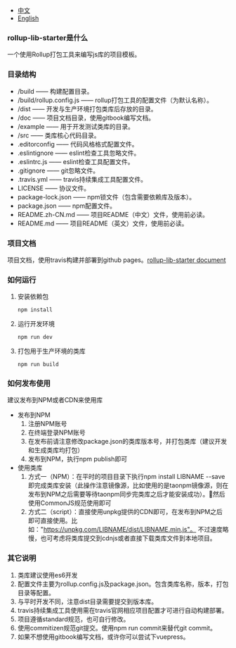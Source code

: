 * [中文](README.zh-CN.md)
* [English](README.md)

### rollup-lib-starter是什么

一个使用Rollup打包工具来编写js库的项目模板。

### 目录结构

- /build —— 构建配置目录。
- /build/rollup.config.js —— rollup打包工具的配置文件（为默认名称）。
- /dist —— 开发与生产环境打包类库后存放的目录。
- /doc —— 项目文档目录，使用gitbook编写文档。
- /example —— 用于开发测试类库的目录。
- /src —— 类库核心代码目录。
- .editorconfig —— 代码风格格式配置文件。
- .eslintignore —— eslint检查工具忽略文件。
- .eslintrc.js —— eslint检查工具配置文件。
- .gitignore —— git忽略文件。
- .travis.yml —— travis持续集成工具配置文件。
- LICENSE —— 协议文件。
- package-lock.json —— npm锁文件（包含需要依赖库及版本）。
- package.json —— npm配置文件。
- README.zh-CN.md —— 项目README（中文）文件，使用前必读。
- README.md —— 项目README（英文）文件，使用前必读。

### 项目文档

项目文档，使用travis构建并部署到github pages。[rollup-lib-starter document](https://shinn-lancelot.github.io/rollup-lib-starter/)

### 如何运行

1. 安装依赖包

    ```
    npm install
    ```

2. 运行开发环境

    ```
    npm run dev
    ```

3. 打包用于生产环境的类库

    ```
    npm run build
    ```

### 如何发布使用

建议发布到NPM或者CDN来使用库

* 发布到NPM
    1. 注册NPM账号
    2. 在终端登录NPM账号
    3. 在发布前请注意修改package.json的类库版本号，并打包类库（建议开发和生成类库均打包）
    4. 发布到NPM，执行npm publish即可
* 使用类库
    1. 方式一（NPM）：在平时的项目目录下执行npm install LIBNAME --save即完成类库安装（此操作注意镜像源，比如使用的是taonpm镜像源，则在发布到NPM之后需要等待taonpm同步完类库之后才能安装成功）。然后使用CommonJS规范使用即可
    2. 方式二（script）：直接使用unpkg提供的CDN即可，在发布到NPM之后即可直接使用。比如："https://unpkg.com/LIBNAME/dist/LIBNAME.min.js"。 不过速度略慢，也可考虑将类库提交到cdnjs或者直接下载类库文件到本地项目。

### 其它说明

1. 类库建议使用es6开发
2. 配置文件主要为rollup.config.js及package.json。包含类库名称，版本，打包目录等配置。
3. 与平时开发不同，注意dist目录需要提交到版本库。
4. travis持续集成工具使用需在travis官网相应项目配置才可进行自动构建部署。
5. 项目遵循standard规范，也可自行修改。
6. 使用commitizen规范git提交。使用npm run commit来替代git commit。
7. 如果不想使用gitbook编写文档，或许你可以尝试下vuepress。